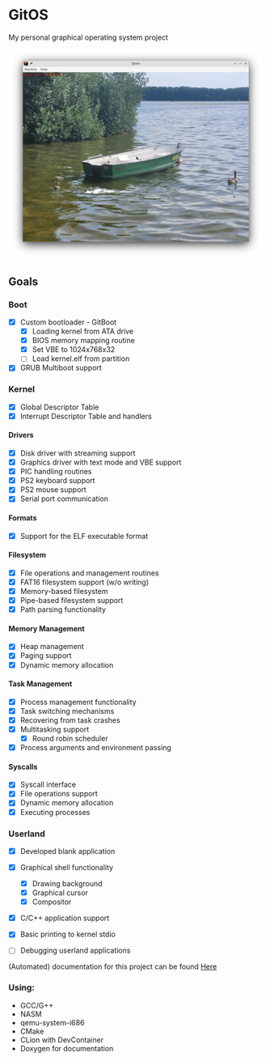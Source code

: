 # GitOS

My personal graphical operating system project

![Graphical shell](scripts/GitOS_Shell.png "Graphical shell")

## Goals

### Boot
- [x] Custom bootloader - GitBoot
  - [x] Loading kernel from ATA drive
  - [x] BIOS memory mapping routine
  - [x] Set VBE to 1024x768x32
  - [ ] Load kernel.elf from partition
- [x] GRUB Multiboot support

### Kernel
- [x] Global Descriptor Table
- [x] Interrupt Descriptor Table and handlers
#### Drivers
- [x] Disk driver with streaming support
- [x] Graphics driver with text mode and VBE support
- [x] PIC handling routines
- [x] PS2 keyboard support
- [x] PS2 mouse support
- [x] Serial port communication

#### Formats
- [x] Support for the ELF executable format

#### Filesystem
- [x] File operations and management routines
- [x] FAT16 filesystem support (w/o writing)
- [x] Memory-based filesystem
- [x] Pipe-based filesystem support
- [x] Path parsing functionality

#### Memory Management
- [x] Heap management
- [x] Paging support
- [x] Dynamic memory allocation

#### Task Management
- [x] Process management functionality
- [x] Task switching mechanisms
- [x] Recovering from task crashes
- [x] Multitasking support
  - [x] Round robin scheduler
- [x] Process arguments and environment passing

#### Syscalls
- [x] Syscall interface
- [x] File operations support
- [x] Dynamic memory allocation
- [x] Executing processes

### Userland
- [x] Developed blank application
- [x] Graphical shell functionality
  - [x] Drawing background
  - [x] Graphical cursor
  - [x] Compositor
- [x] C/C++ application support
- [x] Basic printing to kernel stdio
- [ ] Debugging userland applications


(Automated) documentation for this project can be found [Here](https://gitmanik.github.io/GitOS/files.html)


### Using:
* GCC/G++
* NASM
* qemu-system-i686
* CMake
* CLion with DevContainer
* Doxygen for documentation